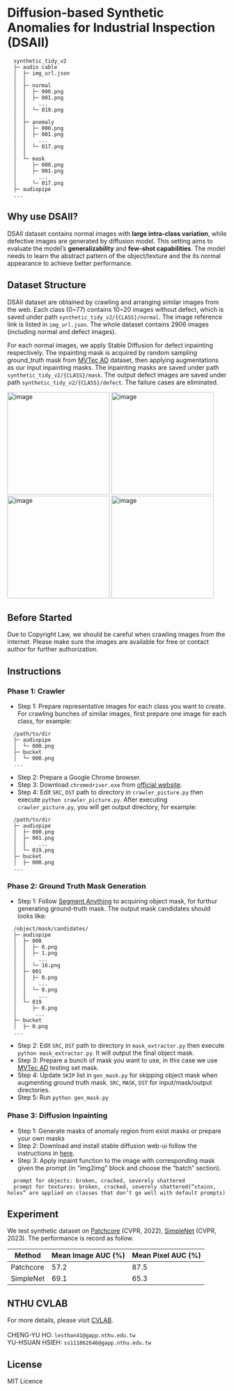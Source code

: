 # Diffusion-based Synthetic Anomalies for Industrial Inspection (DSAII)
```clike=
  synthetic_tidy_v2
  ├─ audio cable
  │  ├─ img_url.json
  │  │
  │  ├─ normal
  │  │  ├─ 000.png
  │  │  ├─ 001.png
  │  │    ...
  │  │  └─ 019.png
  │  │
  │  ├─ anomaly
  │  │  ├─ 000.png
  │  │  ├─ 001.png
  │  │    ...
  │  │  └─ 017.png
  │  │
  │  └─ mask
  │     ├─ 000.png
  │     ├─ 001.png
  │       ...
  │     └─ 017.png
  ├─ audiopipe
  ...
```

## Why use DSAII?
DSAII dataset contains normal images with **large intra-class variation**, while defective images are generated by diffusion model. This setting aims to evaluate the model’s **generalizability** and **few-shot capabilities**. The model needs to learn the abstract pattern of the object/texture and the its normal appearance to achieve better performance.

## Dataset Structure
DSAII dataset are obtained by crawling and arranging similar images from the web. Each class (0\~77) contains 10\~20 images without defect, which is saved under path `synthetic_tidy_v2/{CLASS}/normal`. The image reference link is listed in `img_url.json`. The whole dataset contains 2906 images (including normal and defect images).

For each normal images, we apply Stable Diffusion for defect inpainting respectively. The inpainting mask is acquired by random sampling ground_truth mask from [MVTec AD](https://www.mvtec.com/company/research/datasets/mvtec-ad) dataset, then applying augmentations as our input inpainting masks. The inpainting masks are saved under path `synthetic_tidy_v2/{CLASS}/mask`. The output defect images are saved under path `synthetic_tidy_v2/{CLASS}/defect`. The failure cases are eliminated.

<img width="235" alt="image" src="https://github.com/lessthan41/NTHU-CVLAB-Synthetic-Images/assets/43234148/48597e8b-fe07-4720-a45c-ccff99aa9bf8">
<img width="235" alt="image" src="https://github.com/lessthan41/NTHU-CVLAB-Synthetic-Images/assets/43234148/99a33ceb-1748-4fdc-81b4-25f6680da5d4">
<img width="235" alt="image" src="https://github.com/lessthan41/NTHU-CVLAB-Synthetic-Images/assets/43234148/331be0d8-d524-4f26-949a-9343549a8208">
<img width="235" alt="image" src="https://github.com/lessthan41/NTHU-CVLAB-Synthetic-Images/assets/43234148/d246d891-03bc-4cba-9a52-3a6de6d33034">

<!--- ## Dataset Download
For downloading our synthetic dataset, please visit <a href="https://drive.google.com/file/d/148yCBS_6I7WqSMbgY4LTKq97Nb5NTS2L/view?usp=sharing" target="_blank">synthetic_tidy_v2</a>. For the convenience, <a href="https://drive.google.com/file/d/1j4iDajm9rt1Pj0Numpn0-4tT6rnyM7EL/view?usp=sharing" target="_blank">synthetic_mvtec_like</a> is also provided with same structure as MVTecAD dataset. -->

## Before Started
Due to Copyright Law, we should be careful when crawling images from the internet. Please make sure the images are available for free or contact author for further authorization.

## Instructions
### Phase 1: Crawler
* Step 1: Prepare representative images for each class you want to create.    
For crawling bunches of similar images, first prepare one image for each class, for example:
```clike=
  /path/to/dir
  ├─ audiopipe
  │  └─ 000.png
  ├─ bucket
  │  └─ 000.png
  ...
```
* Step 2: Prepare a Google Chrome browser.    
* Step 3: Download `chromedriver.exe` from <a href="https://chromedriver.chromium.org/downloads" target="_blank">official website</a>.
* Step 4: Edit `SRC`, `DST` path to directory in `crawler_picture.py` then execute `python crawler_picture.py`.
After executing `crawler_picture.py`, you will get output directory, for example:
```clike=
  /path/to/dir
  ├─ audiopipe
  │  ├─ 000.png
  │  ├─ 001.png
  │  │    ...
  │  └─ 019.png
  ├─ bucket
  │  ├─ 000.png
  ...
```

### Phase 2: Ground Truth Mask Generation
* Step 1: Follow <a href="https://github.com/facebookresearch/segment-anything" target="_blank">Segment Anything</a> to acquiring object mask, for furthur generating ground-truth mask.
The output mask candidates should looks like:
```clike=
  /object/mask/candidates/
  ├─ audiopipe
  │  ├─ 000
  │  │  ├─ 0.png
  │  │  ├─ 1.png
  │  │    ...
  │  │  └─ 16.png
  │  ├─ 001
  │  │  ├─ 0.png
  │  │    ...
  │  │  └─ 8.png
  │  │    ...
  │  └─ 019
  │     ├─ 0.png
  │      ...
  ├─ bucket
  │  ├─ 0.png
  ...
```
* Step 2: Edit `SRC`, `DST` path to directory in `mask_extractor.py` then execute `python mask_extractor.py`. It will output the final object mask.
* Step 3: Prepare a bunch of mask you want to use, in this case we use [MVTec AD](https://www.mvtec.com/company/research/datasets/mvtec-ad) testing set mask.
* Step 4: Update `SKIP` list in `gen_mask.py` for skipping object mask when augmenting ground truth mask. `SRC`, `MASK`, `DST` for input/mask/output directories.
* Step 5: Run `python gen_mask.py`

### Phase 3: Diffusion Inpainting
* Step 1: Generate masks of anomaly region from exist masks or prepare your own masks
* Step 2: Download and install stable diffusion web-ui follow the instructions in [here](https://github.com/AUTOMATIC1111/stable-diffusion-webui).
* Step 3: Apply inpaint function to the image with corresponding mask given the prompt (in “img2img” block and choose the “batch” section).
```
  prompt for objects: broken, cracked, severely shattered
  prompt for textures: broken, cracked, severely shattered(“stains, holes” are applied on classes that don’t go well with default prompts)
```

## Experiment
We test synthetic dataset on [Patchcore](https://github.com/amazon-science/patchcore-inspection) (CVPR, 2022), [SimpleNet](https://github.com/DonaldRR/SimpleNet) (CVPR, 2023). The performance is record as follow.

| Method | Mean Image AUC (%) | Mean Pixel AUC (%)|
|-----|-----|--------|
|Patchcore | 57.2 |   87.5    |
|SimpleNet  |69.1    |   65.3  |

## NTHU CVLAB
For more details, please visit [CVLAB](https://cv.cs.nthu.edu.tw/).
<br><br>
CHENG-YU HO: `lesthan41@gapp.nthu.edu.tw` <br>
YU-HSUAN HSIEH: `ss111062646@gapp.nthu.edu.tw`

## License
MIT Licence
